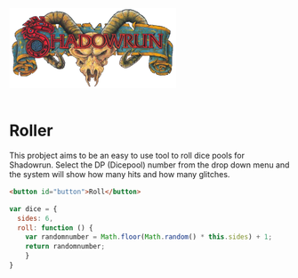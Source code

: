 ![Shadowrun Logo](/shadowrunlogo.png) <br/>
<br/>
# Roller

This probject aims to be an easy to use tool to roll dice pools for Shadowrun. Select the DP (Dicepool) number from the drop down menu and the system will show how many hits and how many glitches.
```html
<button id="button">Roll</button>
```
```javascript
var dice = {
  sides: 6,
  roll: function () {
    var randomnumber = Math.floor(Math.random() * this.sides) + 1;
    return randomnumber;
    }
}
```

